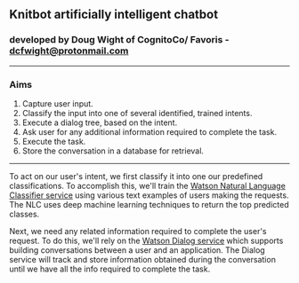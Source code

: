 ## Knitbot artificially intelligent chatbot
### developed by Doug Wight of CognitoCo/ Favoris - dcfwight@protonmail.com
---
### Aims
1. Capture user input.
1. Classify the input into one of several identified, trained intents.
1. Execute a dialog tree, based on the intent.
1. Ask user for any additional information required to complete the task.
1. Execute the task.
1. Store the conversation in a database for retrieval.

---
To act on our user's intent, we first classify it into one our predefined classifications.  To accomplish this, we'll train the [Watson Natural Language Classifier service](https://www.ibm.com/smarterplanet/us/en/ibmwatson/developercloud/doc/nl-classifier/) using various text examples of users making the requests.  The NLC uses deep machine learning techniques to return the top predicted classes.

Next, we need any related information required to complete the user's request.  To do this, we'll rely on the [Watson Dialog service](http://www.ibm.com/smarterplanet/us/en/ibmwatson/developercloud/dialog.html) which supports building conversations between a user and an application. The Dialog service will track and store information obtained during the conversation until we have all the info required to complete the task.
